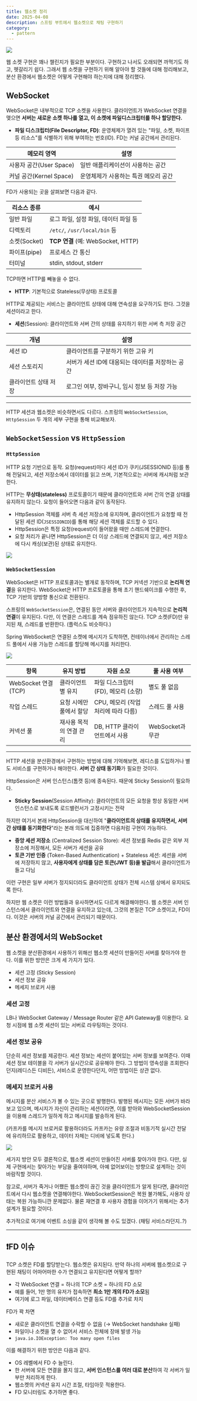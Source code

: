 ```yaml
---
title: 웹소켓 정리
date: 2025-04-08
description: 스프링 부트에서 웹소켓으로 채팅 구현하기
category:
  - pattern
---
```

![](./img/header.png)

웹 소켓 구현은 꽤나 챌린지가 필요한 부분이다. 구현하고 나서도 오래되면 까먹기도 하고, 헷갈리기 쉽다. 그래서 웹 소켓을 구현하기 위해 알아야 할 것들에 대해 정리해보고, 분산 환경에서 웹소켓은 어떻게 구현해야 하는지에 대해 정리했다.

## WebSocket

WebSocket은 내부적으로 TCP 소켓을 사용한다. 클라이언트가 WebSocket 연결을 맺으면 **서버는 새로운 소켓 하나를 열고, 이 소켓에 파일디스크립터를 하나 할당한다.**

- **파일 디스크립터(File Descriptor, FD)**: 운영체제가 열려 있는 "파일, 소켓, 파이프 등 리소스"를 식별하기 위해 부여하는 번호(ID). FD는 커널 공간에서 관리된다.

| 메모리 영역              | 설명                   |
| ------------------- | -------------------- |
| 사용자 공간(User Space)  | 일반 애플리케이션이 사용하는 공간   |
| 커널 공간(Kernel Space) | 운영체제가 사용하는 특권 메모리 공간 |

FD가 사용되는 곳을 살펴보면 다음과 같다.

| 리소스 종류     | 예시                              |
| ---------- | ------------------------------- |
| 일반 파일      | 로그 파일, 설정 파일, 데이터 파일 등          |
| 디렉토리       | `/etc/`, `/usr/local/bin` 등     |
| 소켓(Socket) | **TCP 연결** (예: WebSocket, HTTP) |
| 파이프(pipe)  | 프로세스 간 통신                       |
| 터미널        | stdin, stdout, stderr           |

TCP하면 HTTP를 빼놓을 수 없다.

- **HTTP**: 기본적으로 Stateless(무상태) 프로토콜

HTTP로 제공되는 서비스는 클라이언트 상태에 대해 연속성을 요구하기도 한다. 그것을 세션이라고 한다.

- **세션**(Session): 클라이언트와 서버 간의 상태를 유지하기 위한 서버 측 저장 공간

| 개념          | 설명                           |
| ----------- | ---------------------------- |
| 세션 ID       | 클라이언트를 구분하기 위한 고유 키          |
| 세션 스토리지     | 서버가 세션 ID에 대응되는 데이터를 저장하는 공간 |
| 클라이언트 상태 저장 | 로그인 여부, 장바구니, 임시 정보 등 저장 가능  |

---

HTTP 세션과 웹소켓은 비슷하면서도 다르다. 스프링의 `WebSocketSession`, `HttpSession` 두 개의 세부 구현을 통해 비교해보자.

## `WebSocketSession` vs `HttpSession`

### `HttpSession`

HTTP 요청 기반으로 동작. 요청(request)마다 세션 ID가 쿠키(JSESSIONID 등)를 통해 전달되고, 세션 저장소에서 데이터를 읽고 쓰며, 기본적으로는 서버에 캐시처럼 보관한다.

HTTP는 **무상태(stateless)** 프로토콜이기 때문에 클라이언트와 서버 간의 연결 상태를 유지하지 않는다. 요청이 들어오면 다음과 같이 동작된다.

- HttpSession 객체를 서버 측 세션 저장소에 유지하며, 클라이언트가 요청할 때 전달된 세션 ID(`JSESSIONID`)를 통해 해당 세션 객체를 로드할 수 있다.
- HttpSession은 특정 요청(request)이 들어왔을 때만 스레드에 연결한다.
- 요청 처리가 끝나면 HttpSession은 더 이상 스레드에 연결되지 않고, 세션 저장소에 다시 캐싱(보관)된 상태로 유지한다.

![](./img/세션.png)

### `WebSocketSession`

WebSocket은 HTTP 프로토콜과는 별개로 동작하며, TCP 커넥션 기반으로 **논리적 연결**을 유지한다. WebSocket은 HTTP 프로토콜을 통해 초기 핸드쉐이크를 수행한 후, TCP 기반의 양방향 통신으로 전환된다.

스프링의 `WebSocketSession`은, 연결된 동안 서버와 클라이언트가 지속적으로 **논리적 연결**이 유지된다. 다만, 이 연결은 스레드를 계속 점유하진 않는다. TCP 소켓(FD)만 유지된 채, 스레드를 반환한다. (플럭스도 비슷하다.)

Spring WebSocket은 연결된 소켓에 메시지가 도착하면, 컨테이너에서 관리하는 스레드 풀에서 사용 가능한 스레드를 할당해 메시지를 처리한다.

![](./img/웹소켓.png)

| 항목                 | 유지 방법         | 자원 소모                   | 풀 사용 여부       |
| ------------------ | ------------- | ----------------------- | ------------- |
| WebSocket 연결 (TCP) | 클라이언트별 유지     | 파일 디스크립터(FD), 메모리 (소량)  | 별도 풀 없음       |
| 작업 스레드             | 요청 시에만 풀에서 할당 | CPU, 메모리 (작업 처리에 따라 다름) | 스레드 풀 사용      |
| 커넥션 풀              | 재사용 목적의 연결 관리 | DB, HTTP 클라이언트에서 사용     | WebSocket과 무관 |

---

HTTP 세션을 분산환경에서 구현하는 방법에 대해 기억해보면, 레디스를 도입하거나 별도 서비스를 구현하거나 해야한다. **서버 간 상태 동기화**가 필요한 것이다.

HttpSession은 서버 인스턴스(톰캣 등)에 종속된다. 때문에 Sticky Session이 필요하다.

- **Sticky Session**(Session Affinity): 클라이언트의 모든 요청을 항상 동일한 서버 인스턴스로 보내도록 로드밸런서가 고정시키는 전략

하지만 여기서 본래 HttpSession을 대신하여 "**클라이언트의 상태를 유지하면서, 서버 간 상태를 동기화한다**"라는 본래 의도에 집중하면 다음처럼 구현이 가능하다.

- **중앙 세션 저장소** (Centralized Session Store): 세션 정보를 Redis 같은 외부 저장소에 저장해서, 모든 서버가 세션을 공유
- **토큰 기반 인증** (Token-Based Authentication) + Stateless 세션: 세션을 서버에 저장하지 않고, **사용자에게 상태를 담은 토큰(JWT 등)을 발급**해서 클라이언트가 들고 다님

이런 구현은 일부 서버가 정지되더라도 클라이언트 상태가 전체 시스템 상에서 유지되도록 한다.

하지만 웹 소켓은 이런 방법들과 유사하면서도 다르게 해결해야한다. 웹 소켓은 서버 인스턴스에서 클라이언트와 연결을 유지하고 있는데, 그것의 본질은 TCP 소켓이고, FD이다. 이것은 서버의 커널 공간에서 관리되기 때문이다.

## 분산 환경에서의 WebSocket

웹 소켓을 분산환경에서 사용하기 위해선 웹소켓 세션이 만들어진 서버를 찾아가야 한다. 이를 위한 방안은 크게 세 가지가 있다.

- 세션 고정 (Sticky Session)
- 세션 정보 공유
- 메세지 브로커 사용

### 세션 고정

LB나 WebSocket Gateway / Message Router 같은 API Gateway를 이용한다. 요청 시점에 웹 소켓 세션이 있는 서버로 라우팅하는 것이다.

### 세션 정보 공유

단순히 세션 정보를 제공한다. 세션 정보는 세션이 붙어있는 서버 정보를 보여준다. 이때 세션 정보 테이블을 각 서버가 실시간으로 공유해야 한다. 그 방법이 영속성을 조회한다던지(레디스든 디비든), 서비스로 운영한다던지, 어떤 방법이든 상관 없다.

### 메세지 브로커 사용

메시지를 분산 서비스가 볼 수 있는 곳으로 발행한다. 발행된 메시지는 모든 서버가 바라보고 있으며, 메시지가 자신이 관리하는 세션이라면, 이를 받아와 WebSocketSession을 이용해 스레드가 일하게 하고 메시지를 발송하게 된다. 

(카프카를 메시지 브로커로 활용하더라도 카프카는 유량 조절과 비동기적 실시간 전달에 유리하므로 활용하고, 데이터 자체는 디비에 넣도록 한다.)

![](./img/분산웹소켓세션.png)

세가지 방안 모두 결론적으로, 웹소켓 세션이 만들어진 서버를 찾아가야 한다. 다만, 실제 구현에서는 찾아가는 부담을 줄여야하며, 아예 없어보이는 방향으로 설계하는 것이 바람직할 것이다.

참고로, 서버가 죽거나 어쨌든 웹소켓이 끊긴 것을 클라이언트가 알게 된다면, 클라이언트에서 다시 웹소켓을 연결해야한다. WebSocketSession은 복원 불가해도, 사용자 상태는 복원 가능하니깐 문제없다. 물론 재연결 후 사용자 경험을 이어가기 위해서는 추가 설계가 필요할 것이다.

추가적으로 여기에 이벤트 소싱을 같이 생각해 볼 수도 있겠다. (채팅 서비스라던지..?)

---

## ❗️FD 이슈

TCP 소켓은 FD를 할당받는다. 웹소켓은 유지된다. 만약 하나의 서버에 웹소켓으로 구현된 채팅이 어마어마한 수가 연결되고 유지된다면 어떻게 할까?

- 각 WebSocket 연결 = 하나의 TCP 소켓 = 하나의 FD 소모
- 예를 들어, 1만 명의 유저가 접속하면 **최소 1만 개의 FD가 소모**됨
- 여기에 로그 파일, 데이터베이스 연결 등도 FD를 추가로 차지

FD가 꽉 차면

- 새로운 클라이언트 연결을 수락할 수 없음 (→ WebSocket handshake 실패)
- 파일이나 소켓을 열 수 없어서 서비스 전체에 장애 발생 가능
- `java.io.IOException: Too many open files`

이를 해결하기 위한 방안은 다음과 같다.

- OS 레벨에서 FD 수 늘린다.
- 한 서버에 모든 연결을 몰지 않고, **서버 인스턴스를 여러 대로 분산**하여 각 서버가 일부만 처리하게 한다.
- 웹소켓의 커넥션 유지 시간 조절, 타임아웃 적용한다.
- FD 모니터링도 추가하면 좋다.

